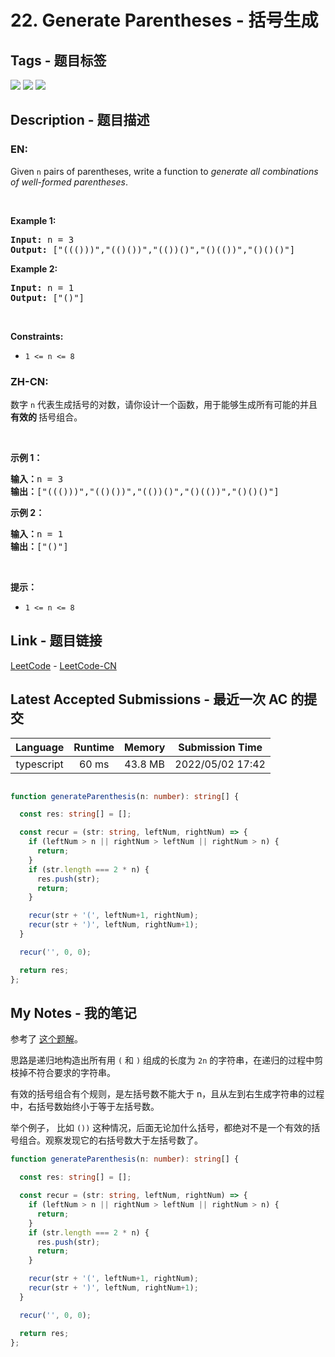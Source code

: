 
# 22. Generate Parentheses - 括号生成

## Tags - 题目标签

 <img src="https://img.shields.io/badge/String-字符串-blue.svg">   <img src="https://img.shields.io/badge/Dynamic Programming-动态规划-blue.svg">   <img src="https://img.shields.io/badge/Backtracking-回溯-blue.svg">  


## Description - 题目描述

### EN:
<p>Given <code>n</code> pairs of parentheses, write a function to <em>generate all combinations of well-formed parentheses</em>.</p>

<p>&nbsp;</p>
<p><strong>Example 1:</strong></p>
<pre><strong>Input:</strong> n = 3
<strong>Output:</strong> ["((()))","(()())","(())()","()(())","()()()"]
</pre><p><strong>Example 2:</strong></p>
<pre><strong>Input:</strong> n = 1
<strong>Output:</strong> ["()"]
</pre>
<p>&nbsp;</p>
<p><strong>Constraints:</strong></p>

<ul>
	<li><code>1 &lt;= n &lt;= 8</code></li>
</ul>


### ZH-CN:
<p>数字 <code>n</code>&nbsp;代表生成括号的对数，请你设计一个函数，用于能够生成所有可能的并且 <strong>有效的 </strong>括号组合。</p>

<p>&nbsp;</p>

<p><strong>示例 1：</strong></p>

<pre>
<strong>输入：</strong>n = 3
<strong>输出：</strong>["((()))","(()())","(())()","()(())","()()()"]
</pre>

<p><strong>示例 2：</strong></p>

<pre>
<strong>输入：</strong>n = 1
<strong>输出：</strong>["()"]
</pre>

<p>&nbsp;</p>

<p><strong>提示：</strong></p>

<ul>
	<li><code>1 &lt;= n &lt;= 8</code></li>
</ul>



## Link - 题目链接

[LeetCode](https://leetcode.com/problems/generate-parentheses/description/)  -  [LeetCode-CN](https://leetcode-cn.com/problems/generate-parentheses/description/)
## Latest Accepted Submissions - 最近一次 AC 的提交


| Language | Runtime | Memory | Submission Time |
|:---:|:---:|:---:|:---:|
| typescript  | 60 ms | 43.8 MB | 2022/05/02 17:42 |

```typescript

function generateParenthesis(n: number): string[] {

  const res: string[] = [];

  const recur = (str: string, leftNum, rightNum) => {
    if (leftNum > n || rightNum > leftNum || rightNum > n) {
      return;
    }
    if (str.length === 2 * n) {
      res.push(str);
      return;
    }

    recur(str + '(', leftNum+1, rightNum);
    recur(str + ')', leftNum, rightNum+1);
  }

  recur('', 0, 0);

  return res;
};

```
## My Notes - 我的笔记


参考了 [这个题解](https://leetcode-cn.com/problems/generate-parentheses/solution/sui-ran-bu-shi-zui-xiu-de-dan-zhi-shao-n-0yt3/)。

思路是递归地构造出所有用 `(` 和 `)` 组成的长度为 `2n` 的字符串，在递归的过程中剪枝掉不符合要求的字符串。

有效的括号组合有个规则，是左括号数不能大于 n，且从左到右生成字符串的过程中，右括号数始终小于等于左括号数。

举个例子， 比如 `())` 这种情况，后面无论加什么括号，都绝对不是一个有效的括号组合。观察发现它的右括号数大于左括号数了。

```typescript
function generateParenthesis(n: number): string[] {

  const res: string[] = [];

  const recur = (str: string, leftNum, rightNum) => {
    if (leftNum > n || rightNum > leftNum || rightNum > n) {
      return;
    }
    if (str.length === 2 * n) {
      res.push(str);
      return;
    }

    recur(str + '(', leftNum+1, rightNum);
    recur(str + ')', leftNum, rightNum+1);
  }

  recur('', 0, 0);

  return res;
};
```


